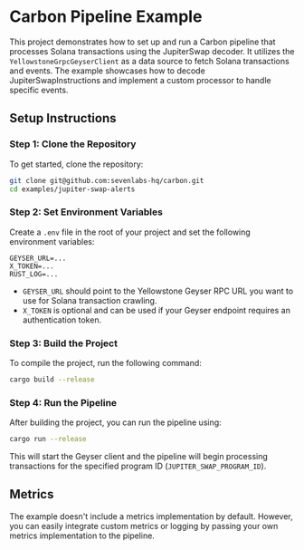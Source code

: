 # Carbon Pipeline Example

This project demonstrates how to set up and run a Carbon pipeline that processes Solana transactions using the JupiterSwap decoder. It utilizes the `YellowstoneGrpcGeyserClient` as a data source to fetch Solana transactions and events. The example showcases how to decode JupiterSwapInstructions and implement a custom processor to handle specific events.

## Setup Instructions

### Step 1: Clone the Repository

To get started, clone the repository:

```sh
git clone git@github.com:sevenlabs-hq/carbon.git
cd examples/jupiter-swap-alerts
```

### Step 2: Set Environment Variables

Create a `.env` file in the root of your project and set the following environment variables:

```env
GEYSER_URL=...
X_TOKEN=...
RUST_LOG=...
```

- `GEYSER_URL` should point to the Yellowstone Geyser RPC URL you want to use for Solana transaction crawling.
- `X_TOKEN` is optional and can be used if your Geyser endpoint requires an authentication token.

### Step 3: Build the Project

To compile the project, run the following command:

```sh
cargo build --release
```

### Step 4: Run the Pipeline

After building the project, you can run the pipeline using:

```sh
cargo run --release
```

This will start the Geyser client and the pipeline will begin processing transactions for the specified program ID (`JUPITER_SWAP_PROGRAM_ID`).

## Metrics

The example doesn't include a metrics implementation by default. However, you can easily integrate custom metrics or logging by passing your own metrics implementation to the pipeline.
